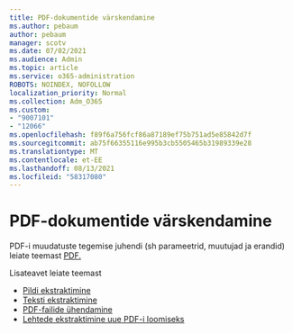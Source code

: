 ```yaml
---
title: PDF-dokumentide värskendamine
ms.author: pebaum
author: pebaum
manager: scotv
ms.date: 07/02/2021
ms.audience: Admin
ms.topic: article
ms.service: o365-administration
ROBOTS: NOINDEX, NOFOLLOW
localization_priority: Normal
ms.collection: Adm_O365
ms.custom:
- "9007101"
- "12066"
ms.openlocfilehash: f89f6a756fcf86a87189ef75b751ad5e85842d7f
ms.sourcegitcommit: ab75f66355116e995b3cb5505465b31989339e28
ms.translationtype: MT
ms.contentlocale: et-EE
ms.lasthandoff: 08/13/2021
ms.locfileid: "58317080"
---
```

# <a name="update-pdf-documents"></a>PDF-dokumentide värskendamine

PDF-i muudatuste tegemise juhendi (sh parameetrid, muutujad ja erandid) leiate teemast [PDF.](https://docs.microsoft.com/power-automate/desktop-flows/actions-reference/pdf)

Lisateavet leiate teemast

- [Pildi ekstraktimine](https://docs.microsoft.com/power-automate/desktop-flows/actions-reference/pdf#pdf-actions)
- [Teksti ekstraktimine](https://docs.microsoft.com/power-automate/desktop-flows/actions-reference/pdf#extracttextfrompdfaction)
- [PDF-failide ühendamine](https://docs.microsoft.com/power-automate/desktop-flows/actions-reference/pdf#mergefiles)
- [Lehtede ekstraktimine uue PDF-i loomiseks](https://docs.microsoft.com/power-automate/desktop-flows/actions-reference/pdf#extractpages)
